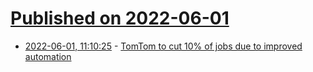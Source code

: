 # [Published on 2022-06-01](index.md)

* [2022-06-01, 11:10:25](https://news.ycombinator.com/item?id=31580264) - [TomTom to cut 10% of jobs due to improved automation](https://www.tomtom.com/press-room/earnings-&-other/27646/tomtom-improves-mapmaking-process-supported-by-aligned-maps-organization/)

